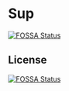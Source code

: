 # Sup
[![FOSSA Status](https://app.fossa.io/api/projects/git%2Bgithub.com%2Ffbmfc%2FSup.svg?type=shield)](https://app.fossa.io/projects/git%2Bgithub.com%2Ffbmfc%2FSup?ref=badge_shield)



## License
[![FOSSA Status](https://app.fossa.io/api/projects/git%2Bgithub.com%2Ffbmfc%2FSup.svg?type=large)](https://app.fossa.io/projects/git%2Bgithub.com%2Ffbmfc%2FSup?ref=badge_large)
